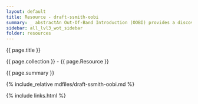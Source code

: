 ```yaml
---
layout: default
title: Resource - draft-ssmith-oobi
summary: _ abstractAn Out-Of-Band Introduction (OOBI) provides a discovery mechanism that associates a given URI or URL with a given AID (Autonomic IDentifier) or SAID (Self-Addressing IDentifier) KERI_ID
sidebar: all_lvl3_wot_sidebar
folder: resources
---
```


{{ page.title }}

{{ page.collection }} - {{ page.Resource }}

   {{ page.summary }}

{% include_relative mdfiles/draft-ssmith-oobi.md %}

 {% include links.html %} 
